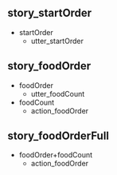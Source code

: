 ## story_startOrder
* startOrder
  - utter_startOrder

## story_foodOrder
* foodOrder
  - utter_foodCount
* foodCount
  - action_foodOrder

## story_foodOrderFull
* foodOrder+foodCount
  - action_foodOrder
